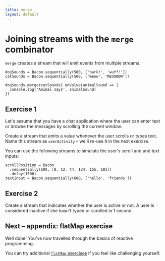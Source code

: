 ```yaml
---
title: merge
layout: default
---
```


# Joining streams with the `merge` combinator

`merge` creates a stream that will emit events from multiple streams.

    dogSounds = Bacon.sequentially(500, ['bark!', 'wuff!'])
    catSounds = Bacon.sequentially(500, ['meow', 'MEOOOOW'])

    dogSounds.merge(catSounds).onValue(animalSound => {
      console.log('Animal says', animalSound)
    })

## Exercise 1

Let's assume that you have a chat application where the user can enter text or
browse the messages by scrolling the current window.

Create a stream that emits a value whenever the user scrolls or types text. Name
this stream as `userActivity` – we'll re-use it in the next exercise.

You can use the following streams to simulate the user's scroll and and text
inputs:

    scrollPosition = Bacon
      .sequentially(500, [0, 12, 44, 124, 155, 101])
      .delay(1500)
    textInput = Bacon.sequentially(600, ['hello', 'friends'])

## Exercise 2

Create a stream that indicates whether the user is active or not. A user is
considered inactive if she hasn't typed or scrolled in 1 second.

## Next – appendix: flatMap exercise

Well done! You've now travelled through the basics of reactive programming.

You can try additional [`flatMap` exercises](flatmap-exercises.html) if you feel
like challenging yourself.
